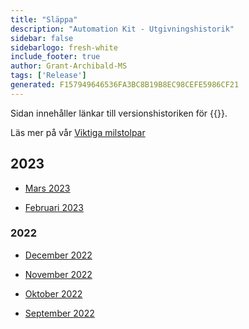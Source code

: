 ```yaml
---
title: "Släppa"
description: "Automation Kit - Utgivningshistorik"
sidebar: false
sidebarlogo: fresh-white
include_footer: true
author: Grant-Archibald-MS
tags: ['Release']
generated: F157949646536FA3BC8B19B8EC98CEFE5986CF21
---
```


Sidan innehåller länkar till versionshistoriken för {{<product-name>}}.

Läs mer på vår [Viktiga milstolpar](/sv/releases/milestones)

## 2023

- [Mars 2023](/sv/releases/march-2023)

- [Februari 2023](/sv/releases/february-2023)

### 2022

- [December 2022](/sv/releases/december-2022)

- [November 2022](/sv/releases/november-2022)

- [Oktober 2022](/sv/releases/october-2022)

- [September 2022](/sv/releases/september-2022)

